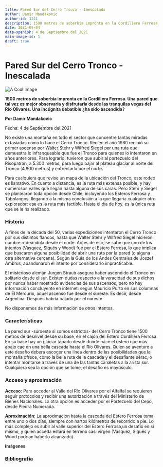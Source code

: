 ```yaml
---
title: Pared Sur del Cerro Tronco - Inescalada
author: Damir Mandakovic
author-id: 1241
description: 1500 metros de soberbia impronta en la Cordillera Ferrosa. Una pared que tal vez es mejor observarla y disfrutarla desde las tranquilas vegas del Río Olivares. Una incógnita debatible ¿ha sido ascendida?
date: 2021-09-04
date-spanish: 4 de Septiembre del 2021
main-image-id: 1
draft: true
---
```

# Pared Sur del Cerro Tronco - Inescalada

![A Cool Image](https://picsum.photos/1200/600)

**1500 metros de soberbia impronta en la Cordillera Ferrosa. Una pared que tal vez es mejor observarla y disfrutarla desde las tranquilas vegas del Río Olivares. Una incógnita debatible ¿ha sido ascendida?**

**Por Damir Mandakovic**

Fecha: 4 de Septiembre del 2021

No existe una montaña en todo el sector que concentre tantas miradas extasiadas como lo hace el Cerro Tronco. Recién el año 1960 recibió su primer ascenso por Walter Stehr y Wilfred Siegel por una ruta que demuestra lo infranqueable que fue el Tronco para quienes lo intentaron en años anteriores. Para lograrlo, tuvieron que subir al portezuelo del Risopatrón, a 5.300 metros, para luego bajar al plateau glaciar al norte del Tronco (4.800 metros) y enfrentarlo por el norte.

Para cualquiera que revise un mapa de la ubicación del Tronco, este rodeo es llamativo. En cuanto a distancia, es la ruta más extensa posible, y hay numerosos valles que llegan hasta alguna de sus caras. Pero Stehr y Siegel se plantearon toda opción desde Chile, incluyendo los Esteros Ferrosa y Tabolangos, llegando a la misma conclusión a la que llegaría cualquier otro explorador: esa es la ruta más factible. Hasta el día de hoy, es la única ruta que se le ha realizado.

### Historia

A fines de la década del 50, varias expediciones intentaron el Cerro Tronco por sus distintos flancos, hasta que Walter Stehr y Wilfred Siegel hicieron cumbre rodeándola desde el norte. Antes de eso, se sabe que uno de los intentos (Vásquez, Siqués y Wood) fue por el Estero Ferrosa, lo que implica que buscaron alguna posibilidad de abrir una ruta por la pared (o alguna otra alternativa cercana). Según la Guía de los Andes Centrales de Joszef Ambrus, abandonaron el intento por considerarlo impracticable.

El misterioso alemán Jurgen Straub asegura haber ascendido el Tronco en solitario desde el sur. Existen dudas respecto a la veracidad de sus dichos por nunca haber mostrado evidencias de sus ascensos, pero no hay información concluyente en internet: según Mauricio Purto en sus columnas de El Mercurio, aquel ascenso fue desde el sureste. Es decir, desde Argentina. Después habría bajado por el noreste.

No disponemos de más información de otros intentos.

### Características

La pared sur -suroeste si somos estrictos- del Cerro Tronco tiene 1500 metros de desnivel desde su base, en el cajón del Estero Cordillera Ferrosa. En su base hay un glaciar tapado desde donde nace el estero que más abajo cae en una bella cascada hasta el Río Olivares. Quien se aventure a este desafío deberá escoger una línea dentro de las posibilidades que la montaña ofrece, como la bella ruta de la cascada y el desafiante sérac, o intentar montarse a través de una de las tantas canaletas a la arista sur. Cualquiera sea la opción que se tome, el desafío es mayúsculo.

### Acceso y aproximación

**Acceso:** Para acceder al Valle del Río Olivares por el Alfalfal se requieren seguir protocolos y recibir una autorización a través del Ministerio de Bienes Nacionales. La otra opción es acceder por el Portezuelo del Cepo, desde Piedra Numerada.

**Aproximación:** La aproximación hasta la cascada del Estero Ferrosa toma entre uno o dos días, siempre con hartos kilómetros de recorrido a pie. Lo más complejo es subir al valle superior del Estero Ferrosa,un desafío en sí mismo, y quien acceda estará en terreno casi virgen (Vásquez, Siqués y Wood podrían haberlo alcanzado).

**Imágenes**

### Bibliografía
